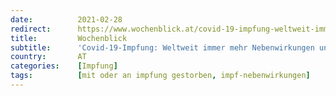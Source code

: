 ```yaml
---
date:          2021-02-28
redirect:      https://www.wochenblick.at/covid-19-impfung-weltweit-immer-mehr-nebenwirkungen-und-tote/
title:         Wochenblick
subtitle:      'Covid-19-Impfung: Weltweit immer mehr Nebenwirkungen und Tote'
country:       AT
categories:    [Impfung]
tags:          [mit oder an impfung gestorben, impf-nebenwirkungen]
---
```

